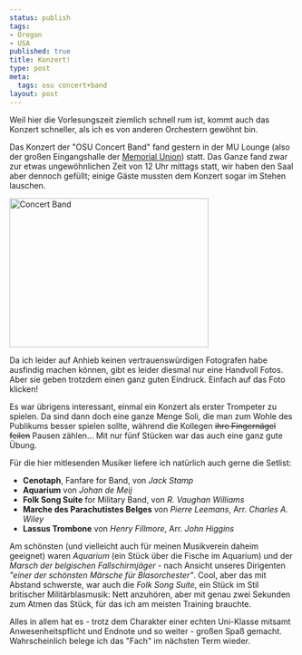 ```yaml
--- 
status: publish
tags: 
- Oregon
- USA
published: true
title: Konzert!
type: post
meta: 
  tags: osu concert+band
layout: post
---
```

Weil hier die Vorlesungszeit ziemlich schnell rum ist, kommt auch das Konzert schneller, als ich es von anderen Orchestern gewöhnt bin.

Das Konzert der "OSU Concert Band" fand gestern in der MU Lounge (also der großen Eingangshalle der <a href="http://osumu.org/">Memorial Union</a>) statt. Das Ganze fand zwar zur etwas ungewöhnlichen Zeit von 12 Uhr mittags statt, wir haben den Saal aber dennoch gefüllt; einige Gäste mussten dem Konzert sogar im Stehen lauschen.

<a href="http://pics.magenson.de/v/usa2005/051117concert/"><img src="http://fredericiana.de/uploads/051117-concertband.jpg" width="351" height="263" alt="Concert Band" class="centered" /></a>

Da ich leider auf Anhieb keinen vertrauenswürdigen Fotografen habe ausfindig machen können, gibt es leider diesmal nur eine Handvoll Fotos. Aber sie geben trotzdem einen ganz guten Eindruck. Einfach auf das Foto klicken!

Es war übrigens interessant, einmal ein Konzert als erster Trompeter zu spielen. Da sind dann doch eine ganze Menge Soli, die man zum Wohle des Publikums besser spielen sollte, während die Kollegen <del>ihre Fingernägel feilen</del> Pausen zählen... Mit nur fünf Stücken war das auch eine ganz gute Übung.
<!--more-->
Für die hier mitlesenden Musiker liefere ich natürlich auch gerne die Setlist:

<ul>
	<li><strong>Cenotaph</strong>, Fanfare for Band, von <em>Jack Stamp</em></li>
	<li><strong>Aquarium</strong> von <em>Johan de Meij</em></li>
	<li><strong>Folk Song Suite</strong> for Military Band, von <em>R. Vaughan Williams</em></li>
	<li><strong>Marche des Parachutistes Belges</strong> von <em>Pierre Leemans</em>, Arr. <em>Charles A. Wiley</em></li>
	<li><strong>Lassus Trombone</strong> von <em>Henry Fillmore</em>, Arr. <em>John Higgins</em></li>
</ul>

Am schönsten (und vielleicht auch für meinen Musikverein daheim geeignet) waren <em>Aquarium</em> (ein Stück über die Fische im Aquarium) und der <em>Marsch der belgischen Fallschirmjäger</em> - nach Ansicht unseres Dirigenten <em>"einer der schönsten Märsche für Blasorchester"</em>. Cool, aber das mit Abstand schwerste, war auch die <em>Folk Song Suite</em>, ein Stück im Stil britischer Militärblasmusik: Nett anzuhören, aber mit genau zwei Sekunden zum Atmen das Stück, für das ich am meisten Training brauchte.

Alles in allem hat es - trotz dem Charakter einer echten Uni-Klasse mitsamt Anwesenheitspflicht und Endnote und so weiter - großen Spaß gemacht. Wahrscheinlich belege ich das "Fach" im nächsten Term wieder.
